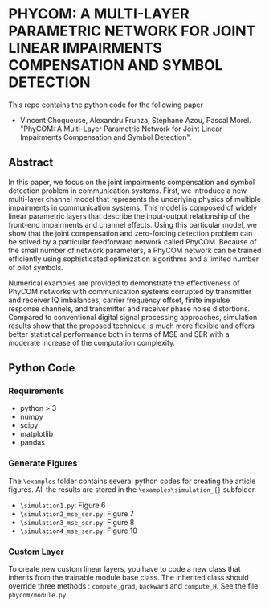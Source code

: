 # PHYCOM: A MULTI-LAYER PARAMETRIC NETWORK FOR JOINT LINEAR IMPAIRMENTS COMPENSATION AND SYMBOL DETECTION

This repo contains the python code for the following paper

* Vincent Choqueuse, Alexandru Frunza, Stéphane Azou, Pascal Morel. "PhyCOM: A Multi-Layer Parametric Network for Joint Linear Impairments Compensation and Symbol Detection". 

## Abstract

In this paper, we focus on the joint impairments compensation and symbol detection problem in communication systems. First, we introduce a new multi-layer channel model that represents the underlying physics of multiple impairments in communication systems. This model is composed of widely linear parametric layers that describe the input-output relationship of the front-end impairments and channel effects. Using this particular model, we show that the joint compensation and zero-forcing detection problem can be solved by a particular feedforward network called PhyCOM. Because of the small number of network parameters, a PhyCOM network can be trained efficiently using sophisticated optimization algorithms and a limited number of pilot symbols.

Numerical examples are provided to demonstrate the effectiveness of PhyCOM networks with communication systems corrupted by transmitter and receiver IQ imbalances, carrier frequency offset, finite impulse response channels, and transmitter and receiver phase noise distortions. Compared to conventional digital signal processing approaches, simulation results show that the proposed technique is much more flexible and offers better statistical performance both in terms of MSE and SER with a moderate increase of the computation complexity.


## Python Code 

### Requirements

* python > 3
* numpy
* scipy
* matplotlib
* pandas


### Generate Figures

The `\examples` folder contains several python codes for creating the article figures. All the results are stored in the `\examples\simulation_{}` subfolder.

* `\simulation1.py`: Figure 6
* `\simulation2_mse_ser.py`: Figure 7
* `\simulation3_mse_ser.py`: Figure 8
* `\simulation4_mse_ser.py`: Figure 10

### Custom Layer

To create new custom linear layers, you have to code a new class that inherits from the trainable module base class. The inherited class should override three methods : `compute_grad`, `backward` and `compute_H`. See the file `phycom/module.py`.



